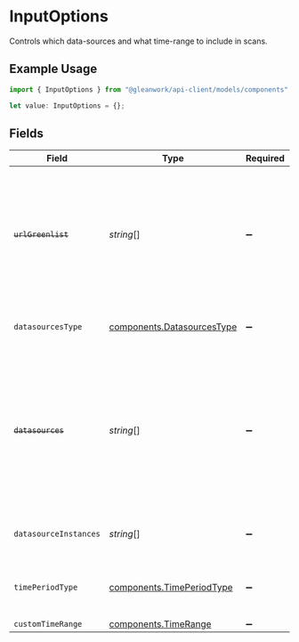 # InputOptions

Controls which data-sources and what time-range to include in scans.

## Example Usage

```typescript
import { InputOptions } from "@gleanwork/api-client/models/components";

let value: InputOptions = {};
```

## Fields

| Field                                                                                                                                                                                                              | Type                                                                                                                                                                                                               | Required                                                                                                                                                                                                           | Description                                                                                                                                                                                                        |
| ------------------------------------------------------------------------------------------------------------------------------------------------------------------------------------------------------------------ | ------------------------------------------------------------------------------------------------------------------------------------------------------------------------------------------------------------------ | ------------------------------------------------------------------------------------------------------------------------------------------------------------------------------------------------------------------ | ------------------------------------------------------------------------------------------------------------------------------------------------------------------------------------------------------------------ |
| ~~`urlGreenlist`~~                                                                                                                                                                                                 | *string*[]                                                                                                                                                                                                         | :heavy_minus_sign:                                                                                                                                                                                                 | : warning: ** DEPRECATED **: This will be removed in a future release, please migrate away from it as soon as possible.<br/><br/>list of url regex matching documents excluded from report                         |
| `datasourcesType`                                                                                                                                                                                                  | [components.DatasourcesType](../../models/components/datasourcestype.md)                                                                                                                                           | :heavy_minus_sign:                                                                                                                                                                                                 | The types of datasource for which to run the report/policy.                                                                                                                                                        |
| ~~`datasources`~~                                                                                                                                                                                                  | *string*[]                                                                                                                                                                                                         | :heavy_minus_sign:                                                                                                                                                                                                 | : warning: ** DEPRECATED **: This will be removed in a future release, please migrate away from it as soon as possible.<br/><br/>List of datasources to consider for report. DEPRECATED - use datasourceInstances instead. |
| `datasourceInstances`                                                                                                                                                                                              | *string*[]                                                                                                                                                                                                         | :heavy_minus_sign:                                                                                                                                                                                                 | List of datasource instances to consider for report/policy.                                                                                                                                                        |
| `timePeriodType`                                                                                                                                                                                                   | [components.TimePeriodType](../../models/components/timeperiodtype.md)                                                                                                                                             | :heavy_minus_sign:                                                                                                                                                                                                 | Type of time period for which to run the report/policy. PAST_DAY is deprecated.                                                                                                                                    |
| `customTimeRange`                                                                                                                                                                                                  | [components.TimeRange](../../models/components/timerange.md)                                                                                                                                                       | :heavy_minus_sign:                                                                                                                                                                                                 | N/A                                                                                                                                                                                                                |